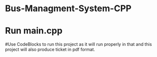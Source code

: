 # Bus-Managment-System-CPP

# Run main.cpp

#Use CodeBlocks to run this project as it will run properly in that and this project will also produce ticket in pdf format.
